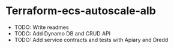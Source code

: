 # Terraform-ecs-autoscale-alb

- TODO: Write readmes
- TODO: Add Dynamo DB and CRUD API
- TODO: Add service contracts and tests with Apiary and Dredd
